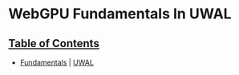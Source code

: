 # WebGPU Fundamentals In UWAL

## [Table of Contents](https://webgpufundamentals.org/)

- [Fundamentals](https://webgpufundamentals.org/webgpu/lessons/webgpu-fundamentals.html) | [UWAL](./fundamentals/index.js)
